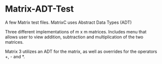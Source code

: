 # Matrix-ADT-Test
A few Matrix test files. MatrixC uses Abstract Data Types (ADT)

Three different implementations of m x m matrices. Includes menu that allows user to view addition, subtraction and multiplication of the two matrices.

Matrix 3 utilizes an ADT for the matrix, as well as overrides for the operators +, - and *.
